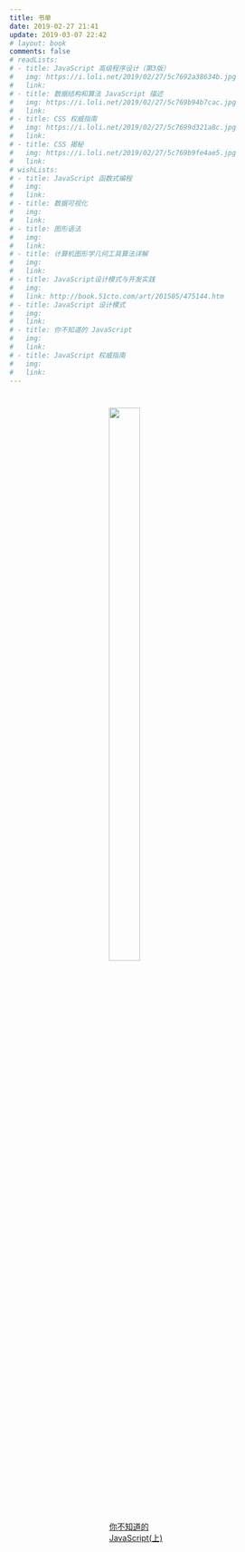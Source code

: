 ```yaml
---
title: 书单
date: 2019-02-27 21:41
update: 2019-03-07 22:42
# layout: book
comments: false
# readLists:
# - title: JavaScript 高级程序设计（第3版）
#   img: https://i.loli.net/2019/02/27/5c7692a38634b.jpg
#   link:
# - title: 数据结构和算法 JavaScript 描述
#   img: https://i.loli.net/2019/02/27/5c769b94b7cac.jpg
#   link:
# - title: CSS 权威指南
#   img: https://i.loli.net/2019/02/27/5c7699d321a8c.jpg
#   link:
# - title: CSS 揭秘
#   img: https://i.loli.net/2019/02/27/5c769b9fe4ae5.jpg
#   link:
# wishLists:
# - title: JavaScript 函数式编程
#   img:
#   link:
# - title: 数据可视化
#   img:
#   link:
# - title: 图形语法
#   img:
#   link:
# - title: 计算机图形学几何工具算法详解
#   img:
#   link:
# - title: JavaScript设计模式与开发实践
#   img:
#   link: http://book.51cto.com/art/201505/475144.htm
# - title: JavaScript 设计模式
#   img:
#   link:
# - title: 你不知道的 JavaScript
#   img:
#   link:
# - title: JavaScript 权威指南
#   img:
#   link:
---
```

<div id=flexbox>
    <div >
    <img src="https://cdn.nlark.com/yuque/0/2019/jpeg/218004/1553439398968-e8f7f7b2-716b-4368-b933-e72b4556fa94.jpeg"/>
    <a href="https://www.yuque.com/preview/yuque/0/2019/pdf/218004/1546352470654-a1985e4e-e946-4d72-a845-0ddcccca06a1.pdf">
    你不知道的JavaScript(上)
    </a>
    </div>


</div>
<style lang="css">
    #flexbox{
        width:100%;
        height:100%;
        /* background:#ccc; */
        display:flex;
        justify-content:space-around;
        flex-wrap:wrap;
    }
    #flexbox div{
        width:30%;
        height:100%;
        margin-top:5%;
        overflow:hidden;
    }
    #flexbox div img{
        width:60%;
        height:50%;
        display:block;
        transition: all 0.8s;
    }
    #flexbox div a{
        display:inline-block;
        margin-top:8%;
    }
    #flexbox div img:hover{
        transform:scale(1.2)
    }
</style>